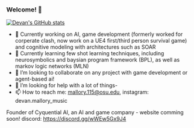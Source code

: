 ### Welcome! 👋

<!--
**dman82499/dman82499** is a ✨ _special_ ✨ repository because its `README.md` (this file) appears on your GitHub profile.
!-->
[![Devan's GitHub stats](https://github-readme-stats.vercel.app/api?username=dman82499&count_private=true)](https://github.com/anuraghazra/github-readme-stats)


- 🔭 Currently working on AI, game development (formerly worked for corperate clash, now work on a UE4 first/third person survival game) and cognitive modeling with architectures such as SOAR
- 🌱 Currently learning few shot learning techniques, including neurosymbolics and baysian program framework (BPL), as well as markov logic networks (MLN)
- 👯 I’m looking to collaborate on any project with game development or agent-based ai!
- 🤔 I’m looking for help with a lot of things-
- 📫 How to reach me: mallory.115@osu.edu, instagram: devan.mallory_music

Founder of Cyquential AI, an AI and game company - website comming soon!
discord: https://discord.gg/wWEw5Gx9J4

